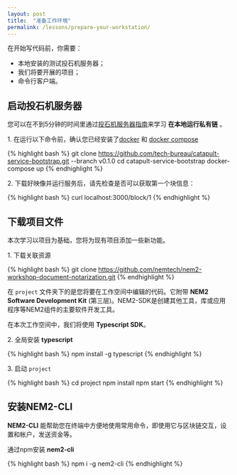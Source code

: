 ```yaml
---
layout: post
title:  "准备工作环境"
permalink: /lessons/prepare-your-workstation/
---
```


在开始写代码前，你需要：

  * 本地安装的测试投石机服务器；
  * 我们将要开展的项目；
  * 命令行客户端。

## 启动投石机服务器
您可以在不到5分钟的时间里通过[投石机服务器指南](https://github.com/tech-bureau/catapult-service-bootstrap)来学习 **在本地运行私有链** 。

1\. 在运行以下命令前，确认您已经安装了[docker](https://docs.docker.com/install/) 和 [docker compose](https://docs.docker.com/compose/install/)

  {% highlight bash %}
  git clone https://github.com/tech-bureau/catapult-service-bootstrap.git --branch v0.1.0
  cd catapult-service-bootstrap
  docker-compose up
  {% endhighlight %}

2\. 下载好映像并运行服务后，请先检查是否可以获取第一个块信息：

  {% highlight bash %}
  curl localhost:3000/block/1
  {% endhighlight %}

## 下载项目文件
本次学习以项目为基础，您将为现有项目添加一些新功能。

1\. 下载关联资源

  {% highlight bash %}
  git clone https://github.com/nemtech/nem2-workshop-document-notarization.git
  {% endhighlight %}

在 ``project`` 文件夹下的是您将要在工作空间中编辑的代码。它附带 **NEM2 Software Development Kit** (第三层)。NEM2-SDK是创建其他工具，库或应用程序等NEM2组件的主要软件开发工具。

在本次工作空间中，我们将使用 **Typescript SDK**。

2\. 全局安装 **typescript**

  {% highlight bash %}
  npm install -g typescript
  {% endhighlight %}

3\. 启动 ``project``

  {% highlight bash %}
  cd project
  npm install
  npm start
  {% endhighlight %}

## 安装NEM2-CLI

**NEM2-CLI** 能帮助您在终端中方便地使用常用命令，即使用它与区块链交互，设置和帐户，发送资金等。

通过npm安装 **nem2-cli**

  {% highlight bash %}
  npm i -g nem2-cli
  {% endhighlight %}
